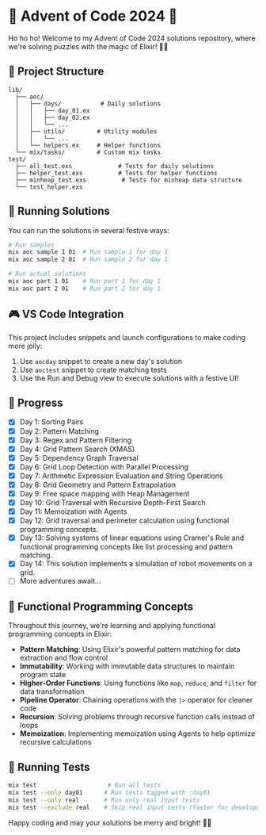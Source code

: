 # 🎄 Advent of Code 2024 🎄

Ho ho ho! Welcome to my Advent of Code 2024 solutions repository, where we're solving puzzles with the magic of Elixir! 🎅✨

## 🌟 Project Structure

```ascii
lib/
  ├── aoc/
  │   ├── days/           # Daily solutions
  │   │   ├── day_01.ex
  │   │   ├── day_02.ex
  │   │   └── ...
  │   ├── utils/         # Utility modules
  │   │   └── ...
  │   └── helpers.ex     # Helper functions
  └── mix/tasks/         # Custom mix tasks
test/
  ├── all_test.exs             # Tests for daily solutions
  ├── helper_test.exs          # Tests for helper functions
  ├── minheap_test.exs          # Tests for minheap data structure
  └── test_helper.exs
```

## 🎁 Running Solutions

You can run the solutions in several festive ways:

```bash
# Run samples
mix aoc sample 1 01  # Run sample 1 for day 1
mix aoc sample 2 01  # Run sample 2 for day 1

# Run actual solutions
mix aoc part 1 01    # Run part 1 for day 1
mix aoc part 2 01    # Run part 2 for day 1
```

## 🎮 VS Code Integration

This project includes snippets and launch configurations to make coding more jolly:

1. Use `aocday` snippet to create a new day's solution
2. Use `aoctest` snippet to create matching tests
3. Use the Run and Debug view to execute solutions with a festive UI!

## 🎯 Progress

- [x] Day 1: Sorting Pairs
- [x] Day 2: Pattern Matching
- [x] Day 3: Regex and Pattern Filtering
- [x] Day 4: Grid Pattern Search (XMAS)
- [x] Day 5: Dependency Graph Traversal
- [x] Day 6: Grid Loop Detection with Parallel Processing
- [x] Day 7: Arithmetic Expression Evaluation and String Operations
- [x] Day 8: Grid Geometry and Pattern Extrapolation
- [x] Day 9: Free space mapping with Heap Management
- [x] Day 10: Grid Traversal with Recursive Depth-First Search
- [x] Day 11: Memoization with Agents
- [x] Day 12: Grid traversal and perimeter calculation using functional programming concepts.
- [x] Day 13: Solving systems of linear equations using Cramer's Rule and functional programming concepts like list processing and pattern matching.
- [x] Day 14: This solution implements a simulation of robot movements on a grid.
- [ ] More adventures await...

## 🧠 Functional Programming Concepts

Throughout this journey, we're learning and applying functional programming concepts in Elixir:

- **Pattern Matching**: Using Elixir's powerful pattern matching for data extraction and flow control
- **Immutability**: Working with immutable data structures to maintain program state
- **Higher-Order Functions**: Using functions like `map`, `reduce`, and `filter` for data transformation
- **Pipeline Operator**: Chaining operations with the `|>` operator for cleaner code
- **Recursion**: Solving problems through recursive function calls instead of loops
- **Memoization**: Implementing memoization using Agents to help optimize recursive calculations

## 🌠 Running Tests

```bash
mix test                    # Run all tests
mix test --only day01      # Run tests tagged with :day01
mix test --only real       # Run only real input tests
mix test --exclude real    # Skip real input tests (faster for development)
```

Happy coding and may your solutions be merry and bright! 🎄✨
